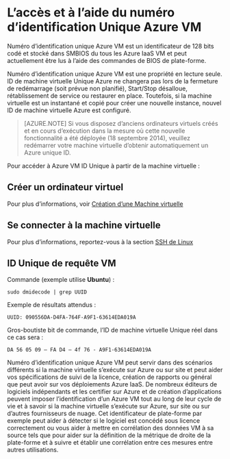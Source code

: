 <properties
   pageTitle="L’accès à des ID de machine virtuelle"
   description="Décrit l’accès et à l’aide du numéro d’identification Unique Azure VM"
   services="virtual-machines-linux"
   documentationCenter="virtual-machines"
   authors="kmouss"
   manager="timlt"
   editor=""/>

<tags
   ms.service="virtual-machines-linux"
   ms.devlang="NA"
   ms.topic="article"
   ms.tgt_pltfrm="vm-linux"
   ms.workload="infrastructure"
   ms.date="02/08/2016"
   ms.author="kmouss"/>
   
# <a name="accessing-and-using-azure-vm-unique-id"></a>L’accès et à l’aide du numéro d’identification Unique Azure VM

Numéro d’identification unique Azure VM est un identificateur de 128 bits codé et stocké dans SMBIOS du tous les Azure IaaS VM et peut actuellement être lus à l’aide des commandes de BIOS de plate-forme.

Numéro d’identification unique Azure VM est une propriété en lecture seule. ID de machine virtuelle Unique Azure ne changera pas lors de la fermeture de redémarrage (soit prévue non planifié), Start/Stop désalloue, rétablissement de service ou restaurer en place. Toutefois, si la machine virtuelle est un instantané et copié pour créer une nouvelle instance, nouvel ID de machine virtuelle Azure est configuré.

> [AZURE.NOTE] Si vous disposez d’anciens ordinateurs virtuels créés et en cours d’exécution dans la mesure où cette nouvelle fonctionnalité a été déployée (18 septembre 2014), veuillez redémarrer votre machine virtuelle d’obtenir automatiquement un Azure unique ID.


Pour accéder à Azure VM ID Unique à partir de la machine virtuelle :


## <a name="create-a-vm"></a>Créer un ordinateur virtuel
 

Pour plus d’informations, voir [Création d’une Machine virtuelle](virtual-machines-linux-creation-choices.md)


## <a name="connect-to-the-vm"></a>Se connecter à la machine virtuelle
 

Pour plus d’informations, reportez-vous à la section [SSH de Linux](virtual-machines-linux-mac-create-ssh-keys.md)


## <a name="query-vm-unique-id"></a>ID Unique de requête VM

Commande (exemple utilise **Ubuntu**) :

    sudo dmidecode | grep UUID
    
Exemple de résultats attendus :

    UUID: 090556DA-D4FA-764F-A9F1-63614EDA019A
    
Gros-boutiste bit de commande, l’ID de machine virtuelle Unique réel dans ce cas sera :

    DA 56 05 09 – FA D4 – 4f 76 - A9F1-63614EDA019A
    
    
Numéro d’identification unique Azure VM peut servir dans des scénarios différents si la machine virtuelle s’exécute sur Azure ou sur site et peut aider vos spécifications de suivi de la licence, création de rapports ou général que peut avoir sur vos déploiements Azure IaaS. De nombreux éditeurs de logiciels indépendants et les certifier sur Azure et de création d’applications peuvent imposer l’identification d’un Azure VM tout au long de leur cycle de vie et à savoir si la machine virtuelle s’exécute sur Azure, sur site ou sur d’autres fournisseurs de nuage. Cet identificateur de plate-forme par exemple peut aider à détecter si le logiciel est concédé sous licence correctement ou vous aider à mettre en corrélation des données VM à sa source tels que pour aider sur la définition de la métrique de droite de la plate-forme et à suivre et établir une corrélation entre ces mesures entre autres utilisations.
